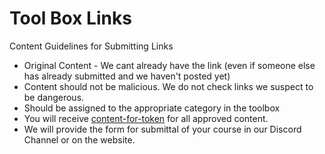 # Tool Box Links

Content Guidelines for Submitting Links

* Original Content - We cant already have the link (even if someone else has already submitted and we haven't posted yet)
* Content should not be malicious. We do not check links we suspect to be dangerous.
* Should be assigned to the appropriate category in the toolbox
* You will receive [content-for-token](../content-for-token/ "mention") for all approved content.
* We will provide the form for submittal of your course in our Discord Channel or on the website.
